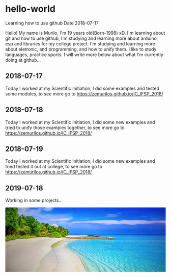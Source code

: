 # hello-world
Learning how to use github
Date 2018-07-17

Hello!
My name is Murilo, I'm 19 years old(Born-1998) xD.
I'm learning about git and how to use github, I'm studying and learning more about arduino, esp and libraries for my
college project.
I'm studying and learning more about eletronic, and programming, and how to unify them.
I like to study languages, practice sports.
I will write more below about what I'm currently doing at github...

## 2018-07-17
Today I worked at my Scientific Initiation, I did some examples and tested some modules, to see more go to https://zemurilos.github.io/IC_IFSP_2018/

## 2018-07-18
Today I worked at my Scientific Initiation, I did some new examples and tried to unify those examples together,
to see more go to https://zemurilos.github.io/IC_IFSP_2018/

## 2018-07-19
Today I worked at my Scientific Initiation, I did some new examples and tried tested it out at college,
to see more go to https://zemurilos.github.io/IC_IFSP_2018/

## 2019-07-18
Working in some projects...

![alt text](https://github.com/zemurilos/hello-world/blob/master/pexels-photo-248797.jpeg)
